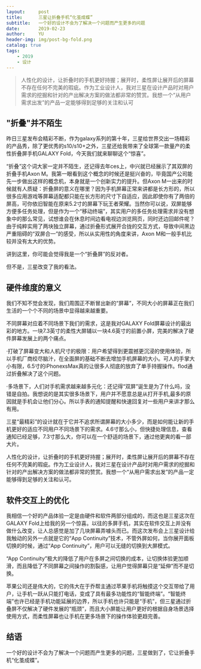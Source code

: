 ```yaml
---
layout:     post
title:      三星让折叠手机“化茧成蝶”
subtitle:   一个好的设计不会为了解决一个问题而产生更多的问题
date:       2019-02-23
author:     YU
header-img: img/post-bg-fold.png
catalog: true
tags:
    - 2019
    - 设计
---
```


>人性化的设计，让折叠时的手机更好持握；展开时，柔性屏让展开后的屏幕不存在任何不完美的瑕疵。作为工业设计人，我对三星在设计产品时对用户需求的挖掘和针对的产出解决方案的做法都非常的赞赏。我想一个“从用户需求出发”的产品一定能够得到足够的关注和认可


## "折叠"并不陌生

昨日三星发布会精彩不断，作为galaxy系列的第十年，三星给世界交出一场精彩的产品秀，除了更优秀的s10/s10+之外，三星还给我带来了全球第一款量产的柔性折叠屏手机GALAXY Fold，今天我们就来聊聊这个“惊喜”。

“折叠”这个词大家一定并不陌生，还记得去年ces上，中兴就已经展示了其双屏的折叠手机Axon M。我第一眼看到这个概念的时候还是挺兴奋的，毕竟国产公司能先一步做出这样的概念机，本身就是一个创新实力的提升。但Axon M一出来的时候就有人质疑：折叠屏的意义在哪里？因为手机屏幕正常来讲都是长方形的，所以很多应用游戏等屏幕适配都只能在长方形的尺寸下自适应，因此即使你有了两倍的屏高，可你依旧智能在原来5.2寸的屏幕下玩王者荣耀。当然你可以说，双屏能够方便多任务处理，但是作为一个“移动终端”，其实用户的多任务处理需求并没有想象中的那么常见，试想谁会在休息时间边看电视边浏览网页，同时还边回邮件呢？由于纯粹实用了两块独立屏幕，通过折叠形式展开合拢的交互方式，导致中间黑边严重阻碍的“双屏合一”的感受，所以从实用性的角度来讲，Axon M和一般手机比较并没有太大的优势。

讲到这里，你可能会觉得我是一个“折叠屏”的反对者。

但不是，三星改变了我的看法。


## 硬件维度的意义

我们不知不觉会发现，我们周围正不断冒出新的“屏幕”，不同大小的屏幕正在我们生活的一个个不同的场景中显得越来越重要。

不同屏幕对应着不同场景下我们的需求，这是我对GALAXY Fold屏幕设计的最出彩的地方。一块7.3英寸的柔性大屏辅以一块4.6英寸的前置小屏，完美的解决了硬件屏幕发展上的两个痛点。

·打破了屏幕变大和人机尺寸的极限：用户希望得到更震撼更沉浸的使用体验，所以手机厂商绞尽脑汁，在全面屏的基础不断去增加手机屏幕的大小。可人的手掌大小有限，6.5寸的iPhonexsMax真的让很多人彻底的放弃了单手持握操作。flod通过折叠解决了这个问题。

·多场景下，人们对手机需求越来越多元化：还记得“双屏”诞生是为了什么吗，没错是自拍。我想说的是其实很多场景下，用户并不愿意总是从打开手机,最多的原因就是手机会让他们分心。所以手表的通知提醒和快速回复对一些用户来讲才那么有用。

三星“最精彩”的设计就在于它并不追求所谓屏幕的大小多少，而是如何能让新的手机更好的适应不同用户不同场景下的需求。4.6寸那么小，但快捷处理信息，查看通知已经足够，7.3寸那么大，你可以在一个舒适的场景下，通过他更爽的看一部大片。

人性化的设计，让折叠时的手机更好持握；展开时，柔性屏让展开后的屏幕不存在任何不完美的瑕疵。作为工业设计人，我对三星在设计产品时对用户需求的挖掘和针对的产出解决方案的做法都非常的赞赏。我想一个“从用户需求出发”的产品一定能够得到足够的关注和认可。

## 软件交互上的优化

我相信一个好的产品体验一定是由硬件和软件两部分组成的，而这也是三星这次在GALAXY Fold上给我的另一个惊喜。以往的多屏手机，其实在软件交互上并没有做什么改变，让人总感觉是加了几块屏幕弄噱头而已。而这次发布会上三星设计给我触动的另外一点就是它的“App Continuity”技术，不管外屏如何，当你展开面板切换的时候，通过“App Continuity”，用户可以无缝的切换到大屏模式。

“App Continuity”极大的降低了用户在多屏之间切换的成本，让切换体验更加顺滑，而且降低了不同屏幕之间操作的割裂感，让用户觉得屏幕只是“延伸”而不是切换。

苹果公司还是伟大的，它的伟大在于乔帮主通过苹果手机将触摸这个交互带给了用户，让手机一跃从只能打电话，变成了具有最多功能性的“智能终端”。“智能终端”也许已经是手机功能延展的边界，所以手机也许只能是“手机”，但三星通过折叠屏不仅解决了硬件发展的“瓶颈”，而且大小屏能让用户更好的根据自身场景选择使用方式，而柔性屏幕也让手机在更多场景下的操作体验更趋完善。

## 结语

一个好的设计不会为了解决一个问题而产生更多的问题，三星做到了，它让折叠手机“化茧成蝶”。
